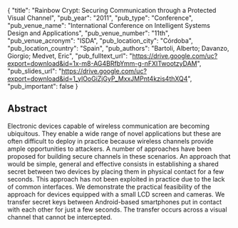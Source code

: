 {
  "title": "Rainbow Crypt: Securing Communication through a Protected Visual Channel",
  "pub_year": "2011",
  "pub_type": "Conference",
  "pub_venue_name": "International Conference on Intelligent Systems Design and Applications",
  "pub_venue_number": "11th",
  "pub_venue_acronym": "ISDA",
  "pub_location_city": "Córdoba",
  "pub_location_country": "Spain",
  "pub_authors": "Bartoli, Alberto; Davanzo, Giorgio; Medvet, Eric",
  "pub_fulltext_url": "https://drive.google.com/uc?export=download&id=1x-m8-AG4BRfbYmm-g-nFXITwootzyDAM",
  "pub_slides_url": "https://drive.google.com/uc?export=download&id=1_ylOoGiZjGyP_MxxJMPnt4kzis4thXQ4",
  "pub_important": false
}

## Abstract
Electronic devices capable of wireless communication are becoming ubiquitous. They enable a wide range of novel applications but these are often difficult to deploy in practice because wireless channels provide ample opportunities to attackers. A number of approaches have been proposed for building secure channels in these scenarios. An approach that would be simple, general and effective consists in establishing a shared secret between two devices by placing them in physical contact for a few seconds. This approach has not been exploited in practice due to the lack of common interfaces. We demonstrate the practical feasibility of the approach for devices equipped with a small LCD screen and cameras. We transfer secret keys between Android-based smartphones put in contact with each other for just a few seconds. The transfer occurs across a visual channel that cannot be intercepted.
